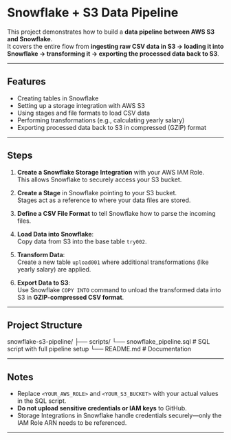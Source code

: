 # Snowflake + S3 Data Pipeline

This project demonstrates how to build a **data pipeline between AWS S3 and Snowflake**.  
It covers the entire flow from **ingesting raw CSV data in S3 → loading it into Snowflake → transforming it → exporting the processed data back to S3**.

---

## Features
- Creating tables in Snowflake
- Setting up a storage integration with AWS S3
- Using stages and file formats to load CSV data
- Performing transformations (e.g., calculating yearly salary)
- Exporting processed data back to S3 in compressed (GZIP) format

---

## Steps

1. **Create a Snowflake Storage Integration** with your AWS IAM Role.  
   This allows Snowflake to securely access your S3 bucket.

2. **Create a Stage** in Snowflake pointing to your S3 bucket.  
   Stages act as a reference to where your data files are stored.

3. **Define a CSV File Format** to tell Snowflake how to parse the incoming files.

4. **Load Data into Snowflake**:  
   Copy data from S3 into the base table `try002`.

5. **Transform Data**:  
   Create a new table `upload001` where additional transformations (like yearly salary) are applied.

6. **Export Data to S3**:  
   Use Snowflake `COPY INTO` command to unload the transformed data into S3 in **GZIP-compressed CSV format**.

---

## Project Structure
  snowflake-s3-pipeline/
  ├── scripts/
   └── snowflake_pipeline.sql # SQL script with full pipeline setup
  └── README.md # Documentation



---

## Notes
- Replace `<YOUR_AWS_ROLE>` and `<YOUR_S3_BUCKET>` with your actual values in the SQL script.
- **Do not upload sensitive credentials or IAM keys** to GitHub.
- Storage Integrations in Snowflake handle credentials securely—only the IAM Role ARN needs to be referenced.

---
